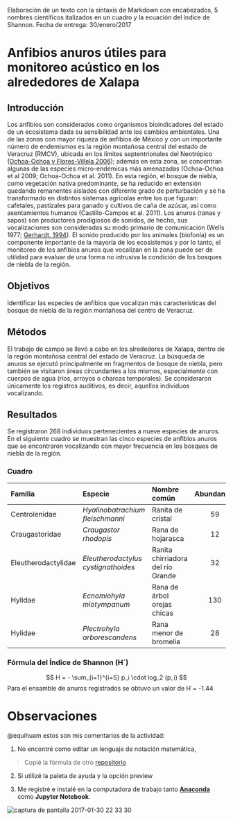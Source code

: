Elaboración de un texto con la sintaxis de Markdown con encabezados, 5 nombres científicos italizados en un cuadro y la ecuación del índice de Shannon. Fecha de entrega: 30/enero/2017

# Anfibios anuros útiles para monitoreo acústico en los alrededores de Xalapa

## Introducción

Los anfibios son considerados como organismos bioindicadores del estado de un ecosistema dada su sensibilidad ante los cambios ambientales. Una de las zonas con mayor riqueza de anfibios de México y con un importante número de endemismos es la región montañosa central del estado de Veracruz (RMCV), ubicada en los límites septentrionales del Neotrópico ([Ochoa-Ochoa y Flores-Villela 2006](https://books.google.com.mx/books?hl=es&lr=&id=1zib6ltYfIUC&oi=fnd&pg=PA1&dq=%C3%81reas+de+diversidad+y+endemismo+de+la+herpetofauna+mexicana.&ots=lD7kZAf1si&sig=QdOOKjWBMWG7TgL0ViX7v8RzTr8#v=onepage&q=%C3%81reas%20de%20diversidad%20y%20endemismo%20de%20la%20herpetofauna%20mexicana.&f=false)); además en esta zona, se concentran algunas de las especies micro-endémicas más amenazadas (Ochoa-Ochoa et al 2009; Ochoa-Ochoa et al. 2011). En esta región, el bosque de niebla, como vegetación nativa predominante, se ha reducido en extensión quedando remanentes aislados con diferente grado de perturbación y se ha transformado en distintos sistemas agrícolas entre los que figuran: cafetales, pastizales para ganado y cultivos de caña de azúcar, así como asentamientos humanos (Castillo-Campos et al. 2011). Los anuros (ranas y sapos) son productores prodigiosos de sonidos, de hecho, sus vocalizaciones son consideradas su modo primario de comunicación (Wells 1977; [Gerhardt, 1994](http://www.annualreviews.org/doi/pdf/10.1146/annurev.es.25.110194.001453)). El sonido producido por los animales (biofonía) es un componente importante de la mayoría de los ecosistemas y por lo tanto, el monitoreo de los anfibios anuros que vocalizan en la zona puede ser de utilidad para evaluar de una forma no intrusiva la condición de los bosques de niebla de la región.

## Objetivos
Identificar las especies de anfibios que vocalizan más características del bosque de niebla de la región montañosa del centro de Veracruz.

## Métodos 
El trabajo de campo se llevó a cabo en los alrededores de Xalapa, dentro de la región montañosa central del estado de Veracruz. La búsqueda de anuros se ejecutó principalmente en fragmentos de bosque de niebla, pero también se visitaron áreas circundantes a los mismos, especialmente con cuerpos de agua (ríos, arroyos o charcas temporales). Se consideraron únicamente los registros auditivos, es decir, aquellos individuos vocalizando.

## Resultados
Se registraron 268 individuos pertenecientes a nueve especies de anuros. En el siguiente cuadro se muestran las cinco especies de anfibios anuros que se encontraron vocalizando con mayor frecuencia en los bosques de niebla de la región.

### Cuadro

| Familia   | Especie | Nombre común|Abundancia|
|:-----------|:---------|:----------|:-------:|
|Centrolenidae |*Hyalinobatrachium fleischmanni* | Ranita de cristal | 59 | 
|Craugastoridae   |*Craugastor rhodopis* |Rana de hojarasca | 12 | 
|Eleutherodactylidae |*Eleutherodactylus cystignathoides* | Ranita chirriadora del río Grande | 32 | 
|Hylidae    |*Ecnomiohyla miotympanum* |Rana de árbol orejas chicas | 130 | 
|Hylidae     |*Plectrohyla arborescandens* |Rana menor de bromelia | 28 | 

### Fórmula del Índice de Shannon (H´)

$$
  H = - \sum_{i=1}^{i=S} p_i \cdot log_2 (p_i)
$$
Para el ensamble de anuros registrados se obtuvo un valor de H´= -1.44

# Observaciones
@equihuam estos son mis comentarios de la actividad:

1.  No encontré como editar un lenguaje de notación matemática, 
> Copié la fórmula de otro [repositorio](https://github.com/jumanbar/Curso-R/blob/master/ejercicios-de-programacion/rep-1-src/INSTRUCCIONES.md)

2.  Si utilizé la paleta de ayuda y la opción preview

3. Me registré e instalé en la computadora de trabajo tanto **[Anaconda](https://anaconda.org/amaureto/)** como **Jupyter Notebook**. 

![captura de pantalla 2017-01-30 22 33 30](https://cloud.githubusercontent.com/assets/17288698/22452400/20064560-e73c-11e6-9f37-64a1b1e48a4f.png)
